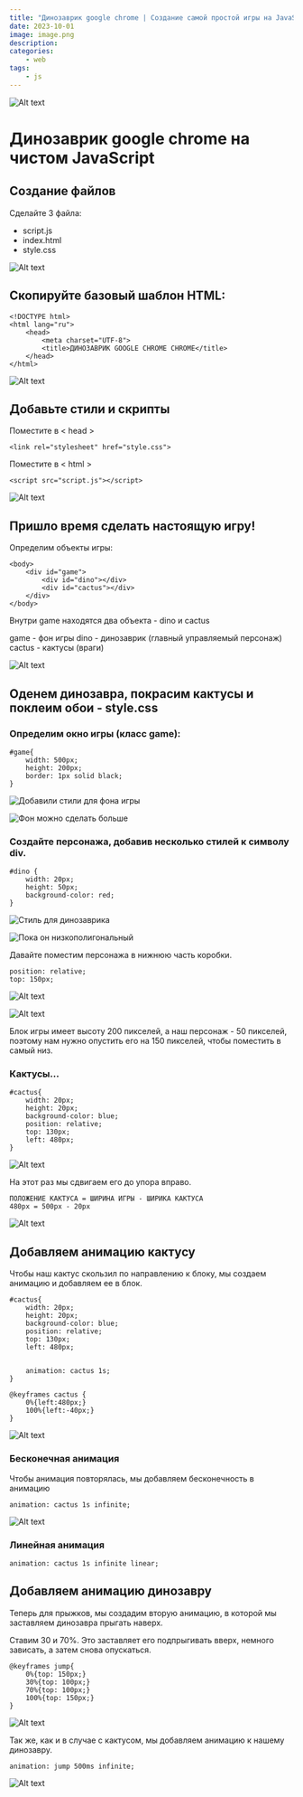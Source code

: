 ```yaml
---
title: "Динозаврик google chrome | Создание самой простой игры на JavaScript"
date: 2023-10-01
image: image.png
description: 
categories:
    - web
tags:
    - js
---
```


![Alt text](1_PfFUiNbOCCgC6ZQ3EwiKUA.gif)

# Динозаврик google chrome на чистом JavaScript

## Создание файлов

Сделайте 3 файла:

- script.js
- index.html
- style.css

![Alt text](image-1.png)

## Скопируйте базовый шаблон HTML:

    <!DOCTYPE html>
    <html lang="ru">
        <head>
            <meta charset="UTF-8">
            <title>ДИНОЗАВРИК GOOGLE CHROME CHROME</title>
        </head>
    </html>

![Alt text](image-2.png)

## Добавьте стили и скрипты

Поместите в < head >

    <link rel="stylesheet" href="style.css">

Поместите в < html >

    <script src="script.js"></script>

![Alt text](image-3.png)

## Пришло время сделать настоящую игру!

Определим объекты игры:

    <body>
        <div id="game">
            <div id="dino"></div>
            <div id="cactus"></div>
        </div>
    </body>

Внутри game находятся два объекта - dino и cactus

game - фон игры
dino - динозаврик (главный управляемый персонаж)
cactus - кактусы (враги)

![Alt text](image-4.png)

## Оденем динозавра, покрасим кактусы и поклеим обои - style.css

### Определим окно игры (класс game):

    #game{
        width: 500px;
        height: 200px;
        border: 1px solid black;
    }

![Добавили стили для фона игры](image-5.png)

![Фон можно сделать больше](image-7.png)


### Создайте персонажа, добавив несколько стилей к символу div.

    #dino {
        width: 20px;
        height: 50px;
        background-color: red;
    }


![Стиль для динозаврика](image-15.png)

![Пока он низкополигональный](image-9.png)

Давайте поместим персонажа в нижнюю часть коробки.

    position: relative;
    top: 150px;

![Alt text](image-16.png)

![Alt text](image-11.png)

Блок игры имеет высоту 200 пикселей, а наш персонаж - 50 пикселей, поэтому нам нужно опустить его на 150 пикселей, чтобы поместить в самый низ.

### Кактусы...

    #cactus{
        width: 20px;
        height: 20px;
        background-color: blue;
        position: relative;
        top: 130px;
        left: 480px;
    }

![Alt text](image-17.png)

На этот раз мы сдвигаем его до упора вправо.

    ПОЛОЖЕНИЕ КАКТУСА = ШИРИНА ИГРЫ - ШИРИКА КАКТУСА
    480px = 500px - 20px

![Alt text](image-13.png)

## Добавляем анимацию кактусу

Чтобы наш кактус скользил по направлению к блоку, мы создаем анимацию и добавляем ее в блок.

    #cactus{
        width: 20px;
        height: 20px;
        background-color: blue;
        position: relative;
        top: 130px;
        left: 480px;

        
        animation: cactus 1s;
    }

    @keyframes cactus {
        0%{left:480px;}
        100%{left:-40px;}
    }


![Alt text](image-18.png)

### Бесконечная анимация

Чтобы анимация повторялась, мы добавляем бесконечность в анимацию

    animation: cactus 1s infinite;

![Alt text](1_sLC6uUoRTuMvBKmLw-UFHw.gif)

### Линейная анимация

    animation: cactus 1s infinite linear;

## Добавляем анимацию динозавру

Теперь для прыжков, мы создадим вторую анимацию, в которой мы заставляем динозавра прыгать наверх.

Ставим 30 и 70%. Это заставляет его подпрыгивать вверх, немного зависать, а затем снова опускаться.

    @keyframes jump{
        0%{top: 150px;}
        30%{top: 100px;}
        70%{top: 100px;}
        100%{top: 150px;}
    }

![Alt text](image-19.png)

Так же, как и в случае с кактусом, мы добавляем анимацию к нашему динозавру.

    animation: jump 500ms infinite;

![Alt text](image-20.png)

